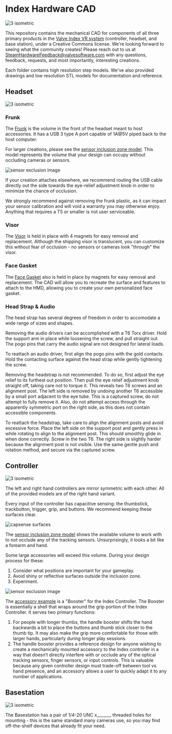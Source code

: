 # Index Hardware CAD

![3 isometric](Basestation/3iso.png)

This repository contains the mechanical CAD for components of all three primary products in the [Valve Index VR system](https://www.valvesoftware.com/en/index) (controller, headset, and base station), under a Creative Commons license.  We're looking forward to seeing what the community creates!  Please reach out to us at SteamHardwareFeedback@valvesoftware.com with any questions, feedback, requests, and most importantly, interesting creations.

Each folder contains high resolution step models.  We've also provided drawings and low resolution STL models for documentation and reference.  

## Headset
![3 isometric](Headset/3hmd.png)

### Frunk

The [Frunk](Headset/frunk_ref_drawing.pdf) is the volume in the front of the headset meant to host accessories.  It has a USB 3 type A port capable of 1A@5V piped back to the host computer.


For larger creations, please see the [sensor inclusion zone model](Headset/index_hmd_accessory_inclusion_zone.stp).  This model represents the volume that your design can occupy without occluding cameras or sensors.

![sensor exclusion image](Headset/sensor_exclusion.jpg)

If your creation attaches elsewhere, we recommend routing the USB cable directly out the side towards the eye-relief adjustment knob in order to minimize the chance of occlusion.

We strongly recommend against removing the frunk plastic, as it can impact your sensor calibration and will void a warranty you may otherwise enjoy.  Anything that requires a T5 or smaller is not user serviceable.

### Visor

The [Visor](Headset/index_hmd_visor.stp) is held in place with 4 magnets for easy removal and replacement.  Although the shipping visor is translucent, you can customize this without fear of occlusion - no sensors or cameras look "through" the visor.


### Face Gasket

The [Face Gasket](Headset/index_hmd_facegasket.stp) also is held in place by magnets for easy removal and replacement. The CAD will allow you to recreate the surface and features to attach to the HMD, allowing you to create your own personalized face gasket.

### Head Strap & Audio

The head strap has several degrees of freedom in order to accomodate a wide range of sizes and shapes.  

Removing the audio drivers can be accomplished with a T6 Torx driver.  Hold the support arm in place while loosening the screw, and pull straight out.  The pogo pins that carry the audio signal are not designed for lateral loads.

To reattach an audio driver, first align the pogo pins with the gold contacts.  Hold the contacting surface against the head strap while gently tightening the screw.

Removing the headstrap is not recommended.  To do so, first adjust the eye relief to its furthest out position.  Then pull the eye relief adjustment knob straight off, taking care not to torque it.  This reveals two T6 screws and an alignment post.  The left side is removed by undoing another T6 accessible by a small port adjacent to the eye tube.  This is a captured screw, do not attempt to fully remove it.  Also, do not attempt access through the apparently symmetric port on the right side, as this does not contain accessible components.

To reattach the headstrap, take care to align the alignment posts and avoid excessive force.  Place the left side on the support post and gently press in while rotating to align to the alignment post.  This should smoothly glide in when done correctly.  Screw in the two T6.  The right side is slightly harder because the alignment post is not visible.  Use the same gentle push and rotation method, and secure via the captured screw.

## Controller
![3 isometric](Controller/3control.png)

The left and right hand controllers are mirror symmetric with each other.  All of the provided models are of the right hand variant.

Every input of the controller has capacitive sensing: the thumbstick, trackbutton, trigger, grip, and buttons. We recommend keeping these surfaces clear.

![capsense surfaces](Controller/capsense_surfaces.jpg)

The [sensor inclusion zone model](Controller/index_controller_inclusion_zone.stp) shows the available volume to work with to not occlude any of the tracking sensors.  Unsurprisingly, it looks a bit like a forearm and hand.  

Some large accessories will exceed this volume.  During your design process for these:
1. Consider what positions are important for your gameplay.
3. Avoid shiny or reflective surfaces outside the inclusion zone.
3. Experiment.

![sensor exclusion image](Controller/sensor_exclusion.jpg)

The [accessory example](Controller/index_controller_example.stp) is a "Booster" for the Index Controller. The Booster is essentially a shell that wraps around the grip portion of the Index Controller. It serves two primary functions:

1. For people with longer thumbs, the handle booster shifts the hand backwards a bit to place the buttons and thumb stick closer to the thumb tip. It may also make the grip more comfortable for those with larger hands, particularly during longer play sessions.
2. The handle booster provides a reference design for anyone wishing to create a mechanically mounted accessory to the Index controller in a way that doesn’t directly interfere with or occlude any of the optical tracking sensors, finger sensors, or input controls. This is valuable because any given controller design must trade-off between tool vs hand presence, and an accessory allows a user to quickly adapt it to any number of applications.


## Basestation
![3 isometric](Basestation/3base.png)

The Basestation has a pair of 1/4-20 UNC x_______ threaded holes for mounting - this is the same standard many cameras use, so you may find off-the-shelf devices that already fit your need. 
